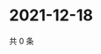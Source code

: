 # 2021-12-18

共 0 条

<!-- BEGIN WEIBO -->
<!-- 最后更新时间 Sat Dec 18 2021 15:11:28 GMT+0800 (China Standard Time) -->

<!-- END WEIBO -->

